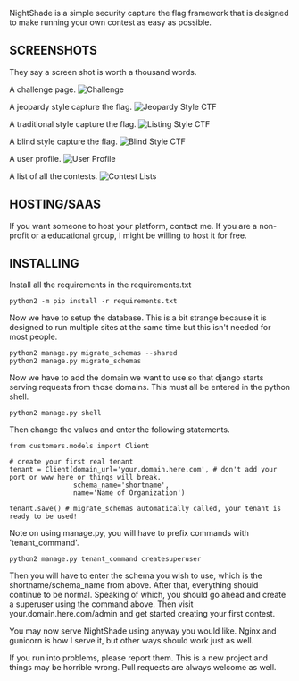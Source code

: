 NightShade is a simple security capture the flag framework that is designed to make running your own contest as easy as possible. 

SCREENSHOTS
-----------

They say a screen shot is worth a thousand words.

A challenge page.
![Challenge](https://github.com/UnrealAkama/NightShade/raw/master/screenshots/challenge.png)

A jeopardy style capture the flag.
![Jeopardy Style CTF](https://github.com/UnrealAkama/NightShade/raw/master/screenshots/jeopardy_style_ctf.png)

A traditional style capture the flag.
![Listing Style CTF](https://github.com/UnrealAkama/NightShade/raw/master/screenshots/listing_style_ctf.png)

A blind style capture the flag.
![Blind Style CTF](https://github.com/UnrealAkama/NightShade/raw/master/screenshots/blind_style_ctf.png)

A user profile.
![User Profile](https://github.com/UnrealAkama/NightShade/raw/master/screenshots/user_profile.png)

A list of all the contests.
![Contest Lists](https://github.com/UnrealAkama/NightShade/raw/master/screenshots/contest_lists.png)


HOSTING/SAAS
------------

If you want someone to host your platform, contact me. If you are a non-profit or a educational group, I might be willing to host it for free.

INSTALLING
----------

Install all the requirements in the requirements.txt

    python2 -m pip install -r requirements.txt

Now we have to setup the database. This is a bit strange because it is designed to run multiple sites at the same time but this isn't needed for most people.

    python2 manage.py migrate_schemas --shared
    python2 manage.py migrate_schemas

Now we have to add the domain we want to use so that django starts serving requests from those domains. This must all be entered in the python shell.

    python2 manage.py shell

Then change the values and enter the following statements.

    from customers.models import Client

    # create your first real tenant
    tenant = Client(domain_url='your.domain.here.com', # don't add your port or www here or things will break.
                    schema_name='shortname',
                    name='Name of Organization')

    tenant.save() # migrate_schemas automatically called, your tenant is ready to be used!

Note on using manage.py, you will have to prefix commands with 'tenant_command'.

    python2 manage.py tenant_command createsuperuser

Then you will have to enter the schema you wish to use, which is the shortname/schema_name from above. After that, everything should continue to be normal. 
Speaking of which, you should go ahead and create a superuser using the command above. Then visit your.domain.here.com/admin and get started creating your first contest.

You may now serve NightShade using anyway you would like. Nginx and gunicorn is how I serve it, but other ways should work just as well.

If you run into problems, please report them. This is a new project and things may be horrible wrong. Pull requests are always welcome as well.
